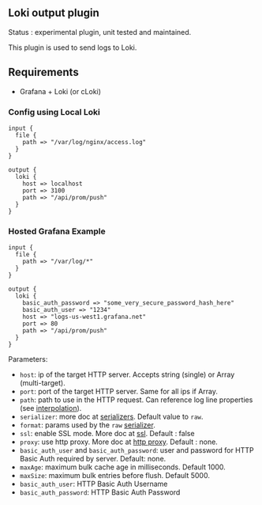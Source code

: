 Loki output plugin
---

Status : experimental plugin, unit tested and maintained.

This plugin is used to send logs to Loki.

## Requirements 
* Grafana + Loki (or cLoki)


### Config using Local Loki
````
input {
  file {
    path => "/var/log/nginx/access.log"
  }
}

output {
  loki {
    host => localhost
    port => 3100
    path => "/api/prom/push"
  }
}
````

### Hosted Grafana Example
```
input {
  file {
    path => "/var/log/*"
  }
}

output {
  loki {
    basic_auth_password => "some_very_secure_password_hash_here"
    basic_auth_user => "1234"
    host => "logs-us-west1.grafana.net"
    port => 80
    path => "/api/prom/push"
  }
}
```

Parameters:

* ``host``: ip of the target HTTP server. Accepts string (single) or Array (multi-target).
* ``port``: port of the target HTTP server. Same for all ips if Array.
* ``path``: path to use in the HTTP request. Can reference log line properties (see [interpolation](../interpolation.md)).
* ``serializer``: more doc at [serializers](serializers.md). Default value to ``raw``.
* ``format``: params used by the ``raw`` [serializer](serializers.md).
* ``ssl``: enable SSL mode. More doc at [ssl](../ssl.md). Default : false
* ``proxy``: use http proxy. More doc at [http proxy](http_proxy.md). Default : none.
* ``basic_auth_user`` and ``basic_auth_password``: user and password for HTTP Basic Auth required by server. Default: none.
* ``maxAge``: maximum bulk cache age in milliseconds. Default 1000.
* ``maxSize``: maximum bulk entries before flush. Default 5000.
* ``basic_auth_user``: HTTP Basic Auth Username
* ``basic_auth_password``: HTTP Basic Auth Password
